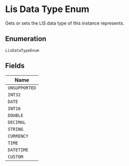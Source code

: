 
# Lis Data Type Enum

Gets or sets the LIS data type of this instance represents.

## Enumeration

`LisDataTypeEnum`

## Fields

| Name |
|  --- |
| `UNSUPPORTED` |
| `INT32` |
| `DATE` |
| `INT16` |
| `DOUBLE` |
| `DECIMAL` |
| `STRING` |
| `CURRENCY` |
| `TIME` |
| `DATETIME` |
| `CUSTOM` |

